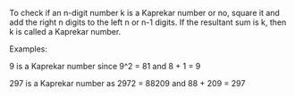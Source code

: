 To check if an n-digit number k is a Kaprekar number or no, square it and add the right n digits to the left n or n-1 digits.
If the resultant sum is k, then k is called a Kaprekar number. 

Examples:

9 is a Kaprekar number since 9^2 = 81 and 8 + 1 = 9

297 is a Kaprekar number as 2972 = 88209 and 88 + 209 = 297
